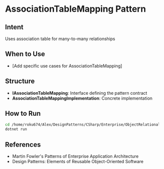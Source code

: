 # AssociationTableMapping Pattern

## Intent
Uses association table for many-to-many relationships

## When to Use
- [Add specific use cases for AssociationTableMapping]

## Structure
- **IAssociationTableMapping**: Interface defining the pattern contract
- **AssociationTableMappingImplementation**: Concrete implementation

## How to Run
```bash
cd /home/roku674/Alex/DesignPatterns/CSharp/Enterprise/ObjectRelational/AssociationTableMapping
dotnet run
```

## References
- Martin Fowler's Patterns of Enterprise Application Architecture
- Design Patterns: Elements of Reusable Object-Oriented Software
